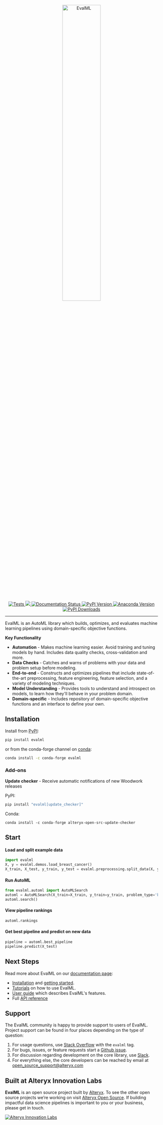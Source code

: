 <p align="center">
<img width=50% src="https://evalml-web-images.s3.amazonaws.com/evalml_horizontal.svg" alt="EvalML" />
</p>

<p align="center">
    <a href="https://github.com/alteryx/woodwork/actions?query=branch%3Amain+workflow%3ATests" target="_blank">
        <img src="https://github.com/alteryx/woodwork/workflows/Tests/badge.svg?branch=main" alt="Tests" />
    </a>
    <a href="https://codecov.io/gh/alteryx/evalml">
        <img src="https://codecov.io/gh/alteryx/evalml/branch/main/graph/badge.svg?token=JDc0Ib7kYL"/>
    </a>
    <a href="https://evalml.alteryx.com/en/latest/?badge=stable" target="_blank">
        <img src="https://readthedocs.com/projects/feature-labs-inc-evalml/badge/?version=stable" alt="Documentation Status" />
    </a>
    <a href="https://badge.fury.io/py/evalml" target="_blank">
        <img src="https://badge.fury.io/py/evalml.svg?maxAge=2592000" alt="PyPI Version" />
    </a>
    <a href="https://anaconda.org/conda-forge/evalml" target="_blank">
        <img src="https://anaconda.org/conda-forge/evalml/badges/version.svg" alt="Anaconda Version" />
    </a>
    <a href="https://pepy.tech/project/evalml" target="_blank">
        <img src="https://pepy.tech/badge/evalml/month" alt="PyPI Downloads" />
    </a>
</p>
<hr>

EvalML is an AutoML library which builds, optimizes, and evaluates machine learning pipelines using domain-specific objective functions.

**Key Functionality**

* **Automation** - Makes machine learning easier. Avoid training and tuning models by hand. Includes data quality checks, cross-validation and more.
* **Data Checks** - Catches and warns of problems with your data and problem setup before modeling.
* **End-to-end** - Constructs and optimizes pipelines that include state-of-the-art preprocessing, feature engineering, feature selection, and a variety of modeling techniques.
* **Model Understanding** - Provides tools to understand and introspect on models, to learn how they'll behave in your problem domain.
* **Domain-specific** - Includes repository of domain-specific objective functions and an interface to define your own.

## Installation 

Install from [PyPI](https://pypi.org/project/evalml/):

```bash
pip install evalml
```

or from the conda-forge channel on [conda](https://anaconda.org/conda-forge/evalml):

```bash
conda install -c conda-forge evalml
```

### Add-ons
**Update checker** - Receive automatic notifications of new Woodwork releases

PyPI:

```bash
pip install "evalml[update_checker]"
```
Conda:
```
conda install -c conda-forge alteryx-open-src-update-checker
```

## Start

#### Load and split example data 
```python
import evalml
X, y = evalml.demos.load_breast_cancer()
X_train, X_test, y_train, y_test = evalml.preprocessing.split_data(X, y, problem_type='binary')
```

#### Run AutoML
```python
from evalml.automl import AutoMLSearch
automl = AutoMLSearch(X_train=X_train, y_train=y_train, problem_type='binary')
automl.search()
```

#### View pipeline rankings
```python
automl.rankings
```

#### Get best pipeline and predict on new data
```python
pipeline = automl.best_pipeline
pipeline.predict(X_test)
```

## Next Steps

Read more about EvalML on our [documentation page](https://evalml.alteryx.com/):

* [Installation](https://evalml.alteryx.com/en/stable/install.html) and [getting started](https://evalml.alteryx.com/en/stable/start.html).
* [Tutorials](https://evalml.alteryx.com/en/stable/tutorials.html) on how to use EvalML.
* [User guide](https://evalml.alteryx.com/en/stable/user_guide.html) which describes EvalML's features.
* Full [API reference](https://evalml.alteryx.com/en/stable/api_reference.html)

## Support

The EvalML community is happy to provide support to users of EvalML. Project support can be found in four places depending on the type of question:
1. For usage questions, use [Stack Overflow](https://stackoverflow.com/questions/tagged/evalml) with the `evalml` tag.
2. For bugs, issues, or feature requests start a [Github issue](https://github.com/alteryx/evalml/issues).
3. For discussion regarding development on the core library, use [Slack](https://join.slack.com/t/featuretools/shared_invite/enQtNTEwODEzOTEwMjg4LTQ1MjZlOWFmZDk2YzAwMjEzNTkwZTZkN2NmOGFjOGI4YzE5OGMyMGM5NGIxNTE4NjkzYWI3OWEwZjkyZGExYmQ).
4. For everything else, the core developers can be reached by email at open_source_support@alteryx.com

## Built at Alteryx Innovation Labs

**EvalML** is an open source project built by [Alteryx](https://www.alteryx.com). To see the other open source projects we’re working on visit [Alteryx Open Source](https://www.alteryx.com/open-source). If building impactful data science pipelines is important to you or your business, please get in touch.

<a href="https://www.alteryx.com/innovation-labs">
    <img src="https://evalml-web-images.s3.amazonaws.com/alteryx_innovation_labs.png" alt="Alteryx Innovation Labs" />
</a>

